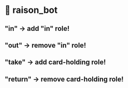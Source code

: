# 🤖 raison_bot
## "in"   -> add "in" role!
## "out"   -> remove "in" role!
## "take"   -> add card-holding role!
## "return" -> remove card-holding role!